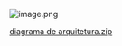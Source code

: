 ![image.png](/.attachments/image-b787d08d-90b5-4512-9b20-5d7fabcc7f00.png)

[diagrama de arquitetura.zip](/.attachments/diagrama%20de%20arquitetura-33dcad46-3247-4dc0-b01b-7ad82afcc529.zip)